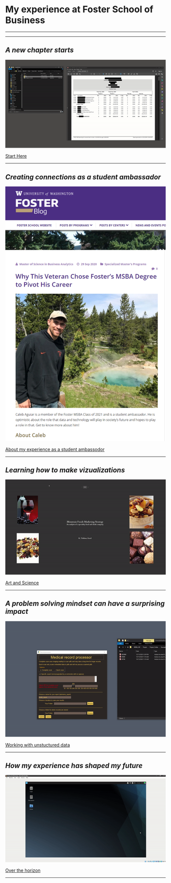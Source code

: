 # My experience at Foster School of Business
---

---
## *A new chapter starts*

<img src="images/petgify.gif?raw=true"/>

[Start Here](Future-Denisovan.github.io/Hadean)

---
## *Creating connections as a student ambassador* 

<img src="images/StudAmbad.png?raw=true"/>

[About my experience as a student ambassodor](Future-Denisovan.github.io/Archean)

---
## *Learning how to make vizualizations*

<img src="images/tabgify.gif?raw=true"/>

[Art and Science](Future-Denisovan.github.io/Proterozoic)

---
## *A problem solving mindset can have a surprising impact*

<img src="images/medgify.gif?raw=true"/>

[Working with unstuctured data](Future-Denisovan.github.io/Phanerozoic)

---
## *How my experience has shaped my future*

<img src="images/qt.gif?raw=true"/>

[Over the horizon](Future-Denisovan.github.io/Anthropocene)

 
---
<!--<p style="font-size:11px">Page template forked from <a href="https://github.com/evanca/quick-portfolio">evanca</a></p>-->
<!-- Remove above link if you don't want to attibute -->
